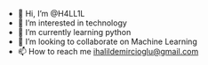 - 👋 Hi, I’m @H4LL1L
- 👀 I’m interested in technology
- 🌱 I’m currently learning python
- 💞️ I’m looking to collaborate on Machine Learning
- 📫 How to reach me  ihalildemircioglu@gmail.com

<!---
H4LL1L/H4LL1L is a ✨ special ✨ repository because its `README.md` (this file) appears on your GitHub profile.
You can click the Preview link to take a look at your changes.
--->
